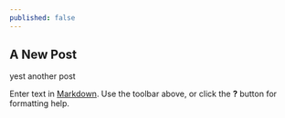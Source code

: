 ```yaml
---
published: false
---
```

## A New Post

yest another post

Enter text in [Markdown](http://daringfireball.net/projects/markdown/). Use the toolbar above, or click the **?** button for formatting help.
